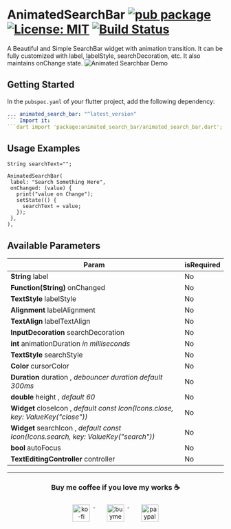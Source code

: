 # AnimatedSearchBar  [![pub package](https://img.shields.io/pub/v/animated_search_bar.svg)](https://pub.dev/packages/animated_search_bar) [![License: MIT](https://img.shields.io/badge/License-MIT-yellow.svg)](https://opensource.org/licenses/MIT)  [![Build Status](https://travis-ci.com/ukieTux/animated_search_bar.svg?branch=master)](https://travis-ci.com/ukieTux/animated_search_bar)

A Beautiful and Simple SearchBar widget with animation transition. It can be fully customized with label, labelStyle,
searchDecoration, etc. It also maintains onChange state.
![Animated Searchbar Demo](gifs/new.gif)

## Getting Started

In the `pubspec.yaml` of your flutter project, add the following dependency:

 ```yaml dependencies:
 ... animated_search_bar: "^latest_version"
 ``` Import it:
 ```dart import 'package:animated_search_bar/animated_search_bar.dart';
```

## Usage Examples

 ```
String searchText="";

AnimatedSearchBar(
  label: "Search Something Here",
  onChanged: (value) {
    print("value on Change");
    setState(() {
      searchText = value;
    });
  },
),
```
  ## Available Parameters

| Param                                                                               | isRequired |
|-------------------------------------------------------------------------------------|------------|
| **String** label                                                                    | No         |
| **Function(String)** onChanged                                                      | No         |
| **TextStyle** labelStyle                                                            | No         |
| **Alignment** labelAlignment                                                        | No         |
| **TextAlign** labelTextAlign                                                        | No         |
| **InputDecoration** searchDecoration                                                | No         |
| **int** animationDuration *in milliseconds*                                         | No         |
| **TextStyle** searchStyle                                                           | No         |
| **Color** cursorColor                                                               | No         |
| **Duration** duration , *debouncer duration default 300ms*                          | No         |
| **double** height , *default 60*                                                    | No         |
| **Widget** closeIcon , *default const Icon(Icons.close, key: ValueKey("close"))*    | No         |
| **Widget** searchIcon , *default const Icon(Icons.search, key: ValueKey("search"))* | No         |
| **bool** autoFocus                                                                  | No         |
| **TextEditingController** controller                                                | No         |

---
<h3 align="center">Buy me coffee if you love my works ☕️</h3> <p align="center">
<a href="https://ko-fi.com/ukietux" target="_blank">
<img src="https://help.ko-fi.com/system/photos/3604/0095/9793/logo_circle.png" alt="ko-fi" style="vertical-align:top; margin:8px" height="40">
</a>&nbsp;&nbsp;&nbsp;&nbsp;
<a href="https://www.buymeacoffee.com/ukieTux" target="_blank">
<img src="https://www.buymeacoffee.com/assets/img/guidelines/download-assets-sm-2.svg" alt="buymeacoffe" style="vertical-align:top; margin:8px" height="40">
</a>&nbsp;&nbsp;&nbsp;&nbsp;
<a href="https://paypal.me/ukieTux" target="_blank">
<img src="https://blog.zoom.us/wp-content/uploads/2019/08/paypal.png" alt="paypal" style="vertical-align:top; margin:8px" height="40">
</a> </p> <br><br>